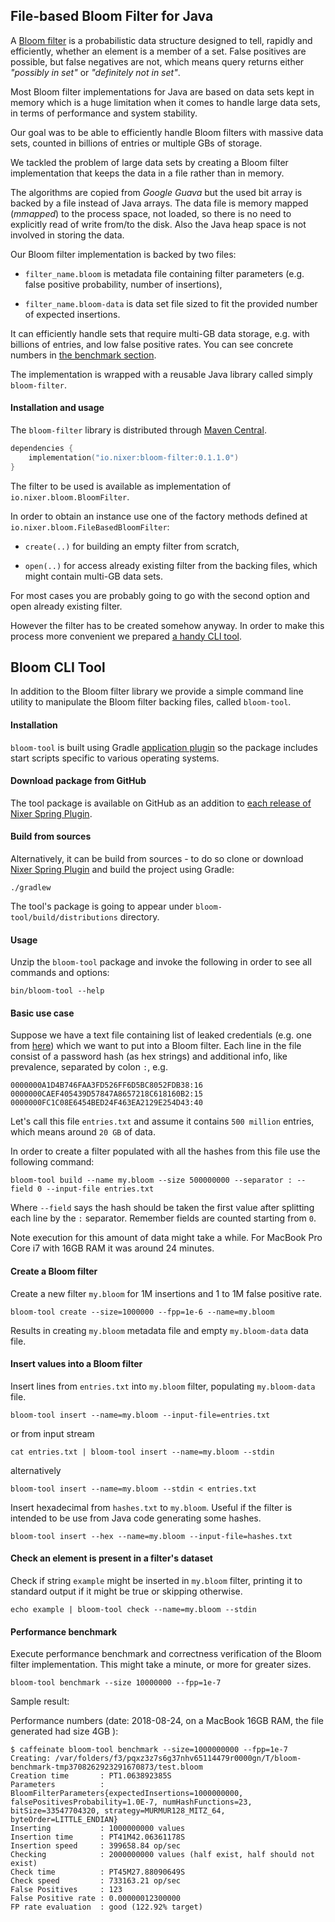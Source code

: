 ## File-based Bloom Filter for Java

A [Bloom filter](https://en.wikipedia.org/wiki/Bloom_filter) is a probabilistic data structure designed to tell, rapidly and efficiently, 
whether an element is a member of a set. False positives are possible, but false negatives are not, which means query returns either 
_"possibly in set"_ or _"definitely not in set"_.

Most Bloom filter implementations for Java are based on data sets kept in memory which is a huge limitation 
when it comes to handle large data sets, in terms of performance and system stability. 

Our goal was to be able to efficiently handle Bloom filters with massive data sets, 
counted in billions of entries or multiple GBs of storage.

We tackled the problem of large data sets by creating a Bloom filter implementation that keeps the data in a file rather than in memory.

The algorithms are copied from _Google Guava_ but the used bit array is backed by a file instead of Java arrays. 
The data file is memory mapped (_mmapped_) to the process space, not loaded, so there is no need to explicitly read of write 
from/to the disk. Also the Java heap space is not involved in storing the data.

Our Bloom filter implementation is backed by two files:

- `filter_name.bloom` is metadata file containing filter parameters (e.g. false positive probability, number of insertions), 

- `filter_name.bloom-data` is data set file sized to fit the provided number of expected insertions.

It can efficiently handle sets that require multi-GB data storage, e.g. with billions of entries, and low false positive rates.
You can see concrete numbers in [the benchmark section](#performance-benchmark).

The implementation is wrapped with a reusable Java library called simply `bloom-filter`.

#### Installation and usage

The `bloom-filter` library is distributed through [Maven Central](https://search.maven.org/search?q=io.nixer).

```kotlin
dependencies {
    implementation("io.nixer:bloom-filter:0.1.1.0")
}
```

The filter to be used is available as implementation of `io.nixer.bloom.BloomFilter`.  

In order to obtain an instance use one of the factory methods defined at `io.nixer.bloom.FileBasedBloomFilter`:

- `create(..)` for building an empty filter from scratch,

- `open(..)` for access already existing filter from the backing files, which might contain multi-GB data sets.

For most cases you are probably going to go with the second option and open already existing filter. 

However the filter has to be created somehow anyway. 
In order to make this process more convenient we prepared [a handy CLI tool](#bloom-cli-tool).  

## Bloom CLI Tool

In addition to the Bloom filter library we provide a simple command line utility to manipulate the Bloom filter backing files, 
called `bloom-tool`.

#### Installation

`bloom-tool` is built using Gradle [application plugin](https://docs.gradle.org/current/userguide/application_plugin.html) 
so the package includes start scripts specific to various operating systems.

#### Download package from GitHub

The tool package is available on GitHub as an addition to 
[each release of Nixer Spring Plugin](https://github.com/nixer-io/nixer-spring-plugin/releases/latest).

#### Build from sources

Alternatively, it can be build from sources - to do so clone or download 
[Nixer Spring Plugin](https://github.com/nixer-io/nixer-spring-plugin) and build the project using Gradle:

```
./gradlew
```

The tool's package is going to appear under `bloom-tool/build/distributions` directory.

#### Usage

Unzip the `bloom-tool` package and invoke the following in order to see all commands and options:

```
bin/bloom-tool --help
```

#### Basic use case

Suppose we have a text file containing list of leaked credentials (e.g. one from [here](https://haveibeenpwned.com))
which we want to put into a Bloom filter. Each line in the file consist of a password hash (as hex strings) and additional info,
like prevalence, separated by colon `:`, e.g.
```
0000000A1D4B746FAA3FD526FF6D5BC8052FDB38:16
0000000CAEF405439D57847A8657218C618160B2:15
0000000FC1C08E6454BED24F463EA2129E254D43:40
```

Let's call this file `entries.txt` and assume it contains `500 million` entries, which means around `20 GB` of data.

In order to create a filter populated with all the hashes from this file use the following command:
```
bloom-tool build --name my.bloom --size 500000000 --separator : --field 0 --input-file entries.txt
```
Where `--field` says the hash should be taken the first value after splitting each line by the `:` separator. 
Remember fields are counted starting from `0`.

Note execution for this amount of data might take a while. For MacBook Pro Core i7 with 16GB RAM it was around 24 minutes.

#### Create a Bloom filter

Create a new filter `my.bloom` for 1M insertions and 1 to 1M false positive rate.
```
bloom-tool create --size=1000000 --fpp=1e-6 --name=my.bloom
```
Results in creating `my.bloom` metadata file and empty `my.bloom-data` data file.

#### Insert values into a Bloom filter

Insert lines from `entries.txt` into `my.bloom` filter, populating `my.bloom-data` file.
```
bloom-tool insert --name=my.bloom --input-file=entries.txt
```
or from input stream 
```
cat entries.txt | bloom-tool insert --name=my.bloom --stdin
```
alternatively
```
bloom-tool insert --name=my.bloom --stdin < entries.txt
```

Insert hexadecimal from `hashes.txt` to `my.bloom`. Useful if the filter is intended to be use from Java code generating some hashes.
```
bloom-tool insert --hex --name=my.bloom --input-file=hashes.txt
```

#### Check an element is present in a filter's dataset

Check if string `example` might be inserted in `my.bloom` filter, printing it to standard output if it might be true or skipping otherwise.
```
echo example | bloom-tool check --name=my.bloom --stdin
```

#### Performance benchmark

Execute performance benchmark and correctness verification of the Bloom filter implementation.
This might take a minute, or more for greater sizes.
```
bloom-tool benchmark --size 10000000 --fpp=1e-7
```

Sample result:

Performance numbers (date: 2018-08-24, on a MacBook 16GB RAM, the file generated had size 4GB ):
```
$ caffeinate bloom-tool benchmark --size=1000000000 --fpp=1e-7
Creating: /var/folders/f3/pqxz3z7s6g37nhv65114479r0000gn/T/bloom-benchmark-tmp3708262923291670873/test.bloom
Creation time       : PT1.063892385S
Parameters          : BloomFilterParameters{expectedInsertions=1000000000, falsePositivesProbability=1.0E-7, numHashFunctions=23, bitSize=33547704320, strategy=MURMUR128_MITZ_64, byteOrder=LITTLE_ENDIAN}
Inserting           : 1000000000 values
Insertion time      : PT41M42.06361178S
Insertion speed     : 399658.84 op/sec
Checking            : 2000000000 values (half exist, half should not exist)
Check time          : PT45M27.88090649S
Check speed         : 733163.21 op/sec
False Positives     : 123
False Positive rate : 0.00000012300000
FP rate evaluation  : good (122.92% target)
```
